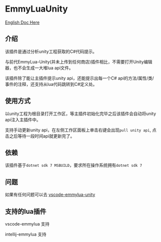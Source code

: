 # EmmyLuaUnity

[English Doc Here](README_EN.md)

## 介绍

该插件是通过分析unity工程获取的C#代码提示。

与前代EmmyLua-Unity(并未上传到任何商店)插件相比，不需要打开Unity编辑器，也不会生成一大堆lua api文件。

该插件除了能让主插件提示unity api，还能提示出每一个C# api的方法/属性/类/事件的注释，还支持从lua代码跳转到C#定义处。

## 使用方式

以unity工程为根目录打开工作区，等主插件初始化完毕之后该插件会自动将unity api注入主插件中。

支持手动更新unity api，在左侧工作区面板上单击右键会出现`pull unity api`, 点击之后等待一段时间api就更新完了。

## 依赖

该插件基于`dotnet sdk 7 MSBUILD`，要求所在操作系统拥有`dotnet sdk 7`

## 问题

如果有任何问题可以去 [vscode-emmylua-unity](https://github.com/CppCXY/VSCode-EmmyLua-Unity)

## 支持的lua插件

vscode-emmylua 支持

intellij-emmylua 支持
